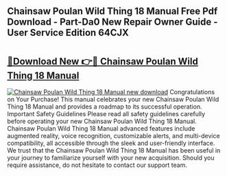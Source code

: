 ## Chainsaw Poulan Wild Thing 18 Manual Free Pdf Download - Part-Da0 New Repair Owner Guide - User Service Edition 64CJX

# <h2><a href="http://bc81078.oget.top/?id=Chainsaw+Poulan+Wild+Thing+18+Manual">🔗Download New 👉🔴 Chainsaw Poulan Wild Thing 18 Manual</a></h2>

[![Chainsaw Poulan Wild Thing 18 Manual new download](https://i.imgur.com/5g1atiW.png)](http://bc81078.oget.top/?id=Chainsaw+Poulan+Wild+Thing+18+Manual)
Congratulations on Your Purchase! This manual celebrates your new Chainsaw Poulan Wild Thing 18 Manual and provides a roadmap to its successful operation. Important Safety Guidelines Please read all safety guidelines carefully before operating your new Chainsaw Poulan Wild Thing 18 Manual. Chainsaw Poulan Wild Thing 18 Manual advanced features include augmented reality, voice recognition, customizable alerts, and multi-device compatibility, all accessible through the sleek and user-friendly interface. We trust that the Chainsaw Poulan Wild Thing 18 Manual has been useful in your journey to familiarize yourself with your new acquisition. Should you require assistance, do not hesitate to contact our support team.
